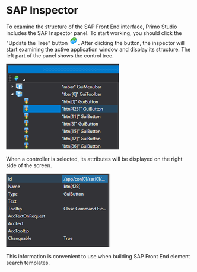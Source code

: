 # SAP Inspector

To examine the structure of the SAP Front End interface, Primo Studio includes the SAP Inspector panel. To start working, you should click the "Update the Tree" button ![](<../.gitbook/assets/0 (70).png>). After clicking the button, the inspector will start examining the active application window and display its structure. The left part of the panel shows the control tree.

![](<../.gitbook/assets/1 (94).png>)

When a controller is selected, its attributes will be displayed on the right side of the screen.

![](<../.gitbook/assets/2 (16).png>)

This information is convenient to use when building SAP Front End element search templates.
